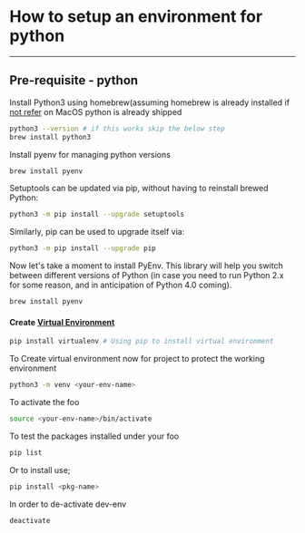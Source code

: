 # How to setup an environment for python

<hr>

## Pre-requisite - python

Install Python3 using homebrew(assuming homebrew is already installed if [not refer](https://brew.sh) 
on MacOS python is already shipped

```bash
python3 --version # if this works skip the below step
brew install python3 
```
Install pyenv for managing python versions

```bash
brew install pyenv
```

Setuptools can be updated via pip, without having to reinstall brewed Python:

```bash
python3 -m pip install --upgrade setuptools
```

Similarly, pip can be used to upgrade itself via:

```bash
python3 -m pip install --upgrade pip
```

Now let's take a moment to install PyEnv. This library will help you switch between different versions of Python 
(in case you need to run Python 2.x for some reason, and in anticipation of Python 4.0 coming).

```bash
brew install pyenv
````

#### Create [Virtual Environment](https://docs.python.org/3/library/venv.html)

```bash
pip install virtualenv # Using pip to install virtual environment
```

To Create virtual environment now for project to protect the working environment

```bash
python3 -m venv <your-env-name>
```
To activate the foo
```bash
source <your-env-name>/bin/activate
```

To test the packages installed under your foo
```bash
pip list
```

Or to install use;
```bash
pip install <pkg-name>

```

In order to de-activate dev-env

```bash
deactivate
```